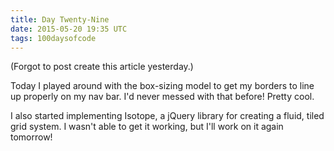 ```yaml
---
title: Day Twenty-Nine
date: 2015-05-20 19:35 UTC
tags: 100daysofcode
---
```


(Forgot to post create this article yesterday.)

Today I played around with the box-sizing model to get my borders to line up properly on my nav bar. I'd never messed with that before! Pretty cool.

I also started implementing Isotope, a jQuery library for creating a fluid, tiled grid system. I wasn't able to get it working, but I'll work on it again tomorrow! 
